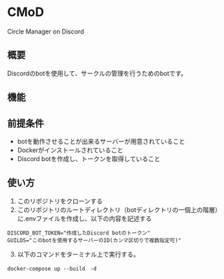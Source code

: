 # CMoD
Circle Manager on Discord

## 概要
Discordのbotを使用して、サークルの管理を行うためのbotです。

## 機能

## 前提条件
- botを動作させることが出来るサーバーが用意されていること
- Dockerがインストールされていること
- Discord botを作成し、トークンを取得していること

## 使い方
1. このリポジトリをクローンする
2. このリポジトリのルートディレクトリ（botディレクトリの一個上の階層）に.envファイルを作成し、以下の内容を記述する
```
DISCORD_BOT_TOKEN="作成したDiscord botのトークン" 
GUILDS="このbotを使用するサーバーのID(カンマ区切りで複数指定可)" 
```
3. 以下のコマンドをターミナル上で実行する。
```
docker-compose up --build　-d
```
